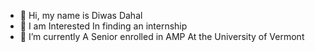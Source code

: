 - 👋 Hi, my name is Diwas Dahal
- 👀 I am Interested In finding an internship 
- 🌱 I’m currently A Senior enrolled in AMP At the University of Vermont

<!---
ddahal03/ddahal03 is a ✨ special ✨ repository because its `README.md` (this file) appears on your GitHub profile.
You can click the Preview link to take a look at your changes.
--->
